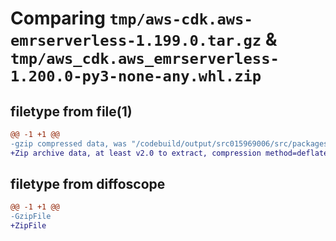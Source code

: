 # Comparing `tmp/aws-cdk.aws-emrserverless-1.199.0.tar.gz` & `tmp/aws_cdk.aws_emrserverless-1.200.0-py3-none-any.whl.zip`

## filetype from file(1)

```diff
@@ -1 +1 @@
-gzip compressed data, was "/codebuild/output/src015969006/src/packages/@aws-cdk/aws-emrserverless/dist/python/aws-cdk.aws-emrserverless-1.199.0.tar", last modified: Thu Apr 20 17:20:55 2023, max compression
+Zip archive data, at least v2.0 to extract, compression method=deflate
```

## filetype from diffoscope

```diff
@@ -1 +1 @@
-GzipFile
+ZipFile
```

